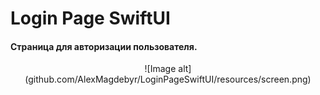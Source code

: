 # Login Page SwiftUI

#### Страница для авторизации пользователя.

<p align="center">
![Image alt](github.com/AlexMagdebyr/LoginPageSwiftUI/resources/screen.png) 
